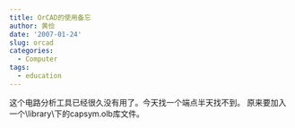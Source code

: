 ```yaml
---
title: OrCAD的使用备忘
author: 黄俭
date: '2007-01-24'
slug: orcad
categories:
  - Computer
tags:
  - education
---
```

这个电路分析工具已经很久没有用了。今天找一个端点半天找不到。
原来要加入一个\library\下的capsym.olb库文件。
